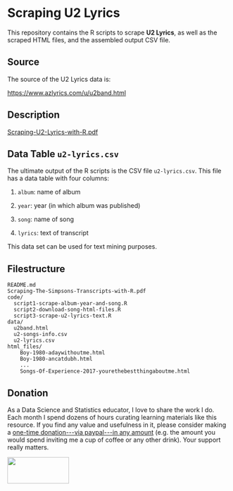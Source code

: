 # Scraping U2 Lyrics

This repository contains the R scripts to scrape __U2 Lyrics__, 
as well as the scraped HTML files, and the assembled output CSV file.


## Source

The source of the U2 Lyrics data is:

<https://www.azlyrics.com/u/u2band.html>



## Description

[Scraping-U2-Lyrics-with-R.pdf](Scraping-U2-Lyrics-with-R.pdf)


## Data Table `u2-lyrics.csv`

The ultimate output of the R scripts is the CSV file `u2-lyrics.csv`.
This file has a data table with four columns:

1) `album`: name of album

2) `year`: year (in which album was published)

3) `song`: name of song

4) `lyrics`: text of transcript

This data set can be used for text mining purposes.


## Filestructure

```
README.md
Scraping-The-Simpsons-Transcripts-with-R.pdf
code/
  script1-scrape-album-year-and-song.R
  script2-download-song-html-files.R
  script3-scrape-u2-lyrics-text.R
data/
  u2band.html
  u2-songs-info.csv
  u2-lyrics.csv
html_files/
	Boy-1980-adaywithoutme.html
	Boy-1980-ancatdubh.html
	...
	Songs-Of-Experience-2017-yourethebestthingaboutme.html
```


## Donation

As a Data Science and Statistics educator, I love to share the work I do.
Each month I spend dozens of hours curating learning materials like this resource.
If you find any value and usefulness in it, please consider making 
a <a href="https://www.paypal.com/donate?business=ZF6U7K5MW25W2&currency_code=USD" target="_blank">one-time donation---via paypal---in any amount</a> (e.g. the amount you would spend inviting me a cup of coffee or any other drink). Your support really matters.

<a href="https://www.paypal.com/donate?business=ZF6U7K5MW25W2&currency_code=USD" target="_blank"><img src="https://www.gastonsanchez.com/images/donate.png" width="140" height="60"/></a>
